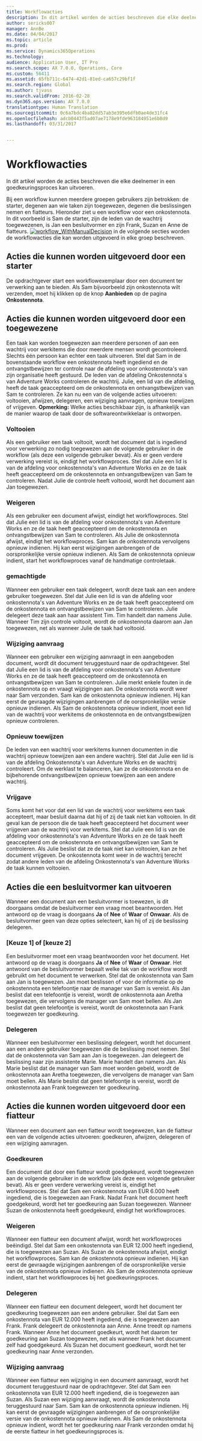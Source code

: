 ```yaml
---
title: Workflowacties
description: In dit artikel worden de acties beschreven die elke deelnemer in een goedkeuringsproces kan uitvoeren.
author: sericks007
manager: AnnBe
ms.date: 04/04/2017
ms.topic: article
ms.prod: 
ms.service: Dynamics365Operations
ms.technology: 
audience: Application User, IT Pro
ms.search.scope: AX 7.0.0, Operations, Core
ms.custom: 56411
ms.assetid: 65fb711c-6474-42d1-81ed-ca657c29bf1f
ms.search.region: Global
ms.author: tjvass
ms.search.validFrom: 2016-02-28
ms.dyn365.ops.version: AX 7.0.0
translationtype: Human Translation
ms.sourcegitcommit: 0c6a7bdc4ba82dd57ab3e395e6dfb0ae4de31fc4
ms.openlocfilehash: adcb0443f5ad07ae7178e9fde963184951e6b8d9
ms.lasthandoff: 03/31/2017


---
```


# <a name="workflow-actions"></a>Workflowacties

In dit artikel worden de acties beschreven die elke deelnemer in een goedkeuringsproces kan uitvoeren.

Bij een workflow kunnen meerdere groepen gebruikers zijn betrokken: de starter, degenen aan wie taken zijn toegewezen, degenen die beslissingen nemen en fiatteurs. Hieronder ziet u een workflow voor een onkostennota. In dit voorbeeld is Sam de starter, zijn de leden van de wachtrij toegewezenen, is Jan een besluitvormer en zijn Frank, Suzan en Anne de fiatteurs.   [![workflow\_WithManualDecision](./media/workflow_withmanualdecision.gif)](./media/workflow_withmanualdecision.gif) in de volgende secties worden de workflowacties die kan worden uitgevoerd in elke groep beschreven.

## <a name="actions-that-an-originator-can-perform"></a>Acties die kunnen worden uitgevoerd door een starter
De opdrachtgever start een workflowexemplaar door een document ter verwerking aan te bieden. Als Sam bijvoorbeeld zijn onkostennota wilt verzenden, moet hij klikken op de knop **Aanbieden** op de pagina **Onkostennota**.

## <a name="actions-that-a-task-assignee-can-perform"></a>Acties die kunnen worden uitgevoerd door een toegewezene
Een taak kan worden toegewezen aan meerdere personen of aan een wachtrij voor werkitems die door meerdere mensen wordt gecontroleerd. Slechts één persoon kan echter een taak uitvoeren. Stel dat Sam in de bovenstaande workflow een onkostennota heeft ingediend en de ontvangstbewijzen ter controle naar de afdeling voor onkostennota's van zijn organisatie heeft gestuurd. De leden van de afdeling Onkostennota´s van Adventure Works controleren de wachtrij. Julie, een lid van die afdeling, heeft de taak geaccepteerd om de onkostennota en ontvangstbewijzen van Sam te controleren. Ze kan nu een van de volgende acties uitvoeren: voltooien, afwijzen, delegeren, een wijziging aanvragen, opnieuw toewijzen of vrijgeven. **Opmerking:** Welke acties beschikbaar zijn, is afhankelijk van de manier waarop de taak door de softwareontwikkelaar is ontworpen.

### <a name="complete"></a>Voltooien

Als een gebruiker een taak voltooit, wordt het document dat is ingediend voor verwerking zo nodig toegewezen aan de volgende gebruiker in de workflow (als deze een volgende gebruiker bevat). Als er geen verdere verwerking vereist is, eindigt het workflowproces. Stel dat Julie een lid is van de afdeling voor onkostennota's van Adventure Works en ze de taak heeft geaccepteerd om de onkostennota en ontvangstbewijzen van Sam te controleren. Nadat Julie de controle heeft voltooid, wordt het document aan Jan toegewezen.

### <a name="reject"></a>Weigeren

Als een gebruiker een document afwijst, eindigt het workflowproces. Stel dat Julie een lid is van de afdeling voor onkostennota's van Adventure Works en ze de taak heeft geaccepteerd om de onkostennota en ontvangstbewijzen van Sam te controleren. Als Julie de onkostennota afwijst, eindigt het workflowproces. Sam kan de onkostennota vervolgens opnieuw indienen. Hij kan eerst wijzigingen aanbrengen of de oorspronkelijke versie opnieuw indienen. Als Sam de onkostennota opnieuw indient, start het workflowproces vanaf de handmatige controletaak.

### <a name="delegate"></a>gemachtigde

Wanneer een gebruiker een taak delegeert, wordt deze taak aan een andere gebruiker toegewezen. Stel dat Julie een lid is van de afdeling voor onkostennota's van Adventure Works en ze de taak heeft geaccepteerd om de onkostennota en ontvangstbewijzen van Sam te controleren. Julie delegeert deze taak aan haar assistent Tim. Tim handelt dan namens Julie. Wanneer Tim zijn controle voltooit, wordt de onkostennota daarom aan Jan toegewezen, net als wanneer Julie de taak had voltooid.

### <a name="request-change"></a>Wijziging aanvraag

Wanneer een gebruiker een wijziging aanvraagt in een aangeboden document, wordt dit document teruggestuurd naar de opdrachtgever. Stel dat Julie een lid is van de afdeling voor onkostennota's van Adventure Works en ze de taak heeft geaccepteerd om de onkostennota en ontvangstbewijzen van Sam te controleren. Julie merkt enkele fouten in de onkostennota op en vraagt wijzigingen aan. De onkostennota wordt weer naar Sam verzonden. Sam kan de onkostennota opnieuw indienen. Hij kan eerst de gevraagde wijzigingen aanbrengen of de oorspronkelijke versie opnieuw indienen. Als Sam de onkostennota opnieuw indient, moet een lid van de wachtrij voor werkitems de onkostennota en de ontvangstbewijzen opnieuw controleren.

### <a name="reassign"></a>Opnieuw toewijzen

De leden van een wachtrij voor werkitems kunnen documenten in die wachtrij opnieuw toewijzen aan een andere wachtrij. Stel dat Julie een lid is van de afdeling Onkostennota's van Adventure Works en de wachtrij controleert. Om de werklast te balanceren, kan ze de onkostennota en de bijbehorende ontvangstbewijzen opnieuw toewijzen aan een andere wachtrij.

### <a name="release"></a>Vrijgave

Soms komt het voor dat een lid van de wachtrij voor werkitems een taak accepteert, maar besluit daarna dat hij of zij de taak niet kan voltooien. In dit geval kan de persoon die de taak heeft geaccepteerd het document weer vrijgeven aan de wachtrij voor werkitems. Stel dat Julie een lid is van de afdeling voor onkostennota's van Adventure Works en ze de taak heeft geaccepteerd om de onkostennota en ontvangstbewijzen van Sam te controleren. Als Julie beslist dat ze de taak niet kan voltooien, kan ze het document vrijgeven. De onkostennota komt weer in de wachtrij terecht zodat andere leden van de afdeling Onkostennota's van Adventure Works de taak kunnen voltooien.

## <a name="actions-that-a-decision-maker-can-perform"></a>Acties die een besluitvormer kan uitvoeren
Wanneer een document aan een besluitvormer is toewezen, is dit doorgaans omdat de besluitvormer een vraag moet beantwoorden. Het antwoord op de vraag is doorgaans **Ja** of **Nee** of **Waar** of **Onwaar**. Als de besluitvormer geen van deze opties selecteert, kan hij of zij de beslissing delegeren.

### <a name="choice-1-or-choice-2"></a>\[Keuze 1\] of \[keuze 2\]

Een besluitvormer moet een vraag beantwoorden voor het document. Het antwoord op de vraag is doorgaans **Ja** of **Nee** of **Waar** of **Onwaar**. Het antwoord van de besluitvormer bepaalt welke tak van de workflow wordt gebruikt om het document te verwerken. Stel dat de onkostennota van Sam aan Jan is toegewezen. Jan moet beslissen of voor de informatie op de onkostennota een telefoontje naar de manager van Sam is vereist. Als Jan beslist dat een telefoontje is vereist, wordt de onkostennota aan Aretha toegewezen, die vervolgens de manager van Sam moet bellen. Als Jan beslist dat geen telefoontje is vereist, wordt de onkostennota aan Frank toegewezen ter goedkeuring.

### <a name="delegate"></a>Delegeren

Wanneer een besluitvormer een beslissing delegeert, wordt het document aan een andere gebruiker toegewezen die de beslissing moet nemen. Stel dat de onkostennota van Sam aan Jan is toegewezen. Jan delegeert de beslissing naar zijn assistente Marie. Marie handelt dan namens Jan. Als Marie beslist dat de manager van Sam moet worden gebeld, wordt de onkostennota aan Aretha toegewezen, die vervolgens de manager van Sam moet bellen. Als Marie beslist dat geen telefoontje is vereist, wordt de onkostennota aan Frank toegewezen ter goedkeuring.

## <a name="actions-that-an-approver-can-perform"></a>Acties die kunnen worden uitgevoerd door een fiatteur
Wanneer een document aan een fiatteur wordt toegewezen, kan de fiatteur een van de volgende acties uitvoeren: goedkeuren, afwijzen, delegeren of een wijziging aanvragen.

### <a name="approve"></a>Goedkeuren

Een document dat door een fiatteur wordt goedgekeurd, wordt toegewezen aan de volgende gebruiker in de workflow (als deze een volgende gebruiker bevat). Als er geen verdere verwerking vereist is, eindigt het workflowproces. Stel dat Sam een onkostennota van EUR 6.000 heeft ingediend, die is toegewezen aan Frank. Nadat Frank het document heeft goedgekeurd, wordt het ter goedkeuring aan Suzan toegewezen. Wanneer Suzan de onkostennota heeft goedgekeurd, eindigt het workflowproces.

### <a name="reject"></a>Weigeren

Wanneer een fiatteur een document afwijst, wordt het workflowproces beëindigd. Stel dat Sam een onkostennota van EUR 12.000 heeft ingediend, die is toegewezen aan Suzan. Als Suzan de onkostennota afwijst, eindigt het workflowproces. Sam kan de onkostennota opnieuw indienen. Hij kan eerst de gevraagde wijzigingen aanbrengen of de oorspronkelijke versie van de onkostennota opnieuw indienen. Als Sam de onkostennota opnieuw indient, start het workflowproces bij het goedkeuringsproces.

### <a name="delegate"></a>Delegeren

Wanneer een fiatteur een document delegeert, wordt het document ter goedkeuring toegewezen aan een andere gebruiker. Stel dat Sam een onkostennota van EUR 12.000 heeft ingediend, die is toegewezen aan Frank. Frank delegeert de onkostennota aan Anne. Anne treedt op namens Frank. Wanneer Anne het document goedkeurt, wordt het daarom ter goedkeuring aan Suzan toegewezen, net als wanneer Frank het document zelf had goedgekeurd. Als Suzan het document goedkeurt, wordt het ter goedkeuring naar Anne verzonden.

### <a name="request-change"></a>Wijziging aanvraag

Wanneer een fiatteur een wijziging in een document aanvraagt, wordt het document teruggestuurd naar de opdrachtgever. Stel dat Sam een onkostennota van EUR 12.000 heeft ingediend, die is toegewezen aan Suzan. Als Suzan een wijziging aanvraagt, wordt de onkostennota teruggestuurd naar Sam. Sam kan de onkostennota opnieuw indienen. Hij kan eerst de gevraagde wijzigingen aanbrengen of de oorspronkelijke versie van de onkostennota opnieuw indienen. Als Sam de onkostennota opnieuw indient, wordt het ter goedkeuring naar Frank verzonden omdat hij de eerste fiatteur in het goedkeuringsproces is.


